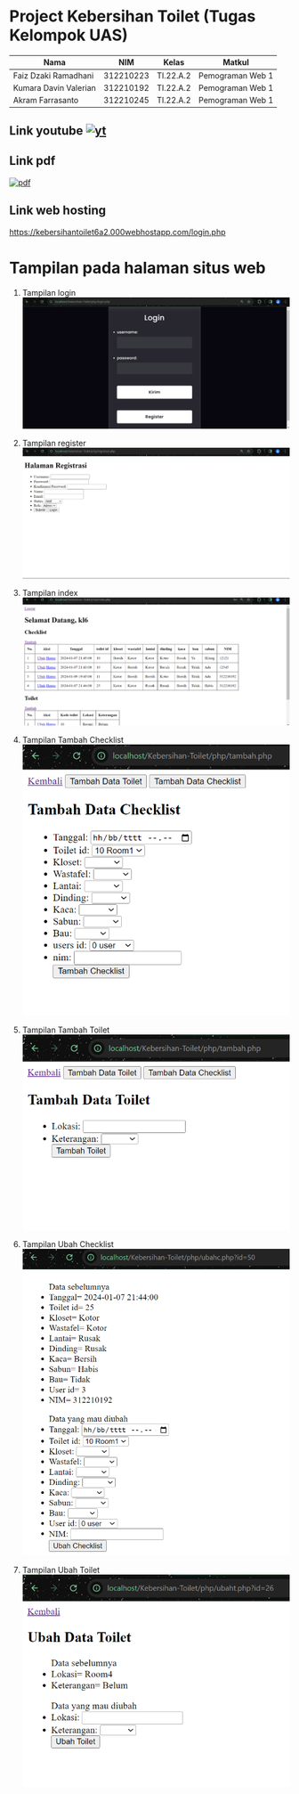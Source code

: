 # Project Kebersihan Toilet (Tugas Kelompok UAS)

|**Nama**|**NIM**|**Kelas**|**Matkul**|
|----|---|-----|------|
|Faiz Dzaki Ramadhani|312210223|TI.22.A.2|Pemograman Web 1|
|Kumara Davin Valerian|312210192|TI.22.A.2|Pemograman Web 1|
|Akram Farrasanto|312210245|TI.22.A.2|Pemograman Web 1|

## Link youtube [![yt](https://www.youtube.com/s/desktop/375de707/img/favicon.ico)](https://youtu.be/poEHS6ptaUg?si=Csl8MwNVNjkG2wHm)

## Link pdf 
[![pdf](https://ssl.gstatic.com/images/branding/product/2x/drive_2020q4_48dp.png)](kelompok6.pdf)

## Link web hosting
https://kebersihantoilet6a2.000webhostapp.com/login.php

# Tampilan pada halaman situs web

1. Tampilan login
![](img/login.png)

2. Tampilan register
![](img/register.png)

3. Tampilan index
![](img/index.png)

4. Tampilan Tambah Checklist
![](img/tambah%20cheklist.png)

5. Tampilan Tambah Toilet
![](img/tambah%20toilet.png)

6. Tampilan Ubah Checklist
![](img/ubah%20chekclist.png)

7. Tampilan Ubah Toilet
![](img/ubah%20toilet.png)

